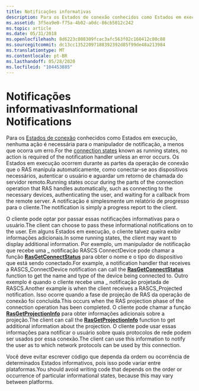 ```yaml
---
title: Notificações informativas
description: Para os Estados de conexão conhecidos como Estados em execução, nenhuma ação é necessária para o manipulador de notificação, a menos que ocorra um erro.
ms.assetid: 3f5ea9e0-f75a-4b02-a0dc-86cb5012c242
ms.topic: article
ms.date: 05/31/2018
ms.openlocfilehash: 8d6223c808309fcac3afc563f02c160412c80c88
ms.sourcegitcommit: dc13cc13522097188392392d85f99de48a213984
ms.translationtype: MT
ms.contentlocale: pt-BR
ms.lasthandoff: 05/28/2020
ms.locfileid: "104453885"
---
```

# <a name="informational-notifications"></a><span data-ttu-id="fc112-103">Notificações informativas</span><span class="sxs-lookup"><span data-stu-id="fc112-103">Informational Notifications</span></span>

<span data-ttu-id="fc112-104">Para os [Estados de conexão](connection-states.md) conhecidos como Estados em execução, nenhuma ação é necessária para o manipulador de notificação, a menos que ocorra um erro.</span><span class="sxs-lookup"><span data-stu-id="fc112-104">For the [connection states](connection-states.md) known as running states, no action is required of the notification handler unless an error occurs.</span></span> <span data-ttu-id="fc112-105">Os Estados em execução ocorrem durante as partes da operação de conexão que o RAS manipula automaticamente, como conectar-se aos dispositivos necessários, autenticar o usuário e aguardar um retorno de chamada do servidor remoto.</span><span class="sxs-lookup"><span data-stu-id="fc112-105">Running states occur during the parts of the connection operation that RAS handles automatically, such as connecting to the necessary devices, authenticating the user, and waiting for a callback from the remote server.</span></span> <span data-ttu-id="fc112-106">A notificação é simplesmente um relatório de progresso para o cliente.</span><span class="sxs-lookup"><span data-stu-id="fc112-106">The notification is simply a progress report to the client.</span></span>

<span data-ttu-id="fc112-107">O cliente pode optar por passar essas notificações informativas para o usuário.</span><span class="sxs-lookup"><span data-stu-id="fc112-107">The client can choose to pass these informational notifications on to the user.</span></span> <span data-ttu-id="fc112-108">Em alguns Estados em execução, o cliente talvez queira exibir informações adicionais.</span><span class="sxs-lookup"><span data-stu-id="fc112-108">In some running states, the client may want to display additional information.</span></span> <span data-ttu-id="fc112-109">Por exemplo, um manipulador de notificação que recebe uma \_ notificação RASCS ConnectDevice pode chamar a função [**RasGetConnectStatus**](/windows/desktop/api/Ras/nf-ras-rasgetconnectstatusa) para obter o nome e o tipo do dispositivo que está sendo conectado.</span><span class="sxs-lookup"><span data-stu-id="fc112-109">For example, a notification handler that receives a RASCS\_ConnectDevice notification can call the [**RasGetConnectStatus**](/windows/desktop/api/Ras/nf-ras-rasgetconnectstatusa) function to get the name and type of the device being connected to.</span></span> <span data-ttu-id="fc112-110">Outro exemplo é quando o cliente recebe uma \_ notificação projetada de RASCS.</span><span class="sxs-lookup"><span data-stu-id="fc112-110">Another example is when the client receives a RASCS\_Projected notification.</span></span> <span data-ttu-id="fc112-111">Isso ocorre quando a fase de projeção de RAS da operação de conexão foi concluída.</span><span class="sxs-lookup"><span data-stu-id="fc112-111">This occurs when the RAS projection phase of the connection operation has been completed.</span></span> <span data-ttu-id="fc112-112">O cliente pode chamar a função [**RasGetProjectionInfo**](/previous-versions/windows/embedded/ms897107(v=msdn.10)) para obter informações adicionais sobre a projeção.</span><span class="sxs-lookup"><span data-stu-id="fc112-112">The client can call the [**RasGetProjectionInfo**](/previous-versions/windows/embedded/ms897107(v=msdn.10)) function to get additional information about the projection.</span></span> <span data-ttu-id="fc112-113">O cliente pode usar essas informações para notificar o usuário sobre quais protocolos de rede podem ser usados por essa conexão.</span><span class="sxs-lookup"><span data-stu-id="fc112-113">The client can use this information to notify the user as to which network protocols can be used by this connection.</span></span>

<span data-ttu-id="fc112-114">Você deve evitar escrever código que dependa da ordem ou ocorrência de determinados Estados informativos, pois isso pode variar entre plataformas.</span><span class="sxs-lookup"><span data-stu-id="fc112-114">You should avoid writing code that depends on the order or occurrence of particular informational states, because this may vary between platforms.</span></span>

 

 




